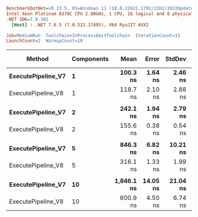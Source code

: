 ``` ini

BenchmarkDotNet=v0.13.5, OS=Windows 11 (10.0.22621.1702/22H2/2022Update/SunValley2), VM=Hyper-V
Intel Xeon Platinum 8370C CPU 2.80GHz, 1 CPU, 16 logical and 8 physical cores
.NET SDK=7.0.302
  [Host] : .NET 7.0.5 (7.0.523.17405), X64 RyuJIT AVX2

Job=MediumRun  Toolchain=InProcessEmitToolchain  IterationCount=15  
LaunchCount=2  WarmupCount=10  

```
|             Method | Components |       Mean |    Error |   StdDev | Ratio | RatioSD |   Gen0 | Allocated | Alloc Ratio |
|------------------- |----------- |-----------:|---------:|---------:|------:|--------:|-------:|----------:|------------:|
| **ExecutePipeline_V7** |          **1** |   **100.3 ns** |  **1.64 ns** |  **2.46 ns** |  **1.00** |    **0.00** | **0.0120** |     **304 B** |        **1.00** |
| ExecutePipeline_V8 |          1 |   118.7 ns |  2.10 ns |  2.88 ns |  1.18 |    0.03 |      - |         - |        0.00 |
|                    |            |            |          |          |       |         |        |           |             |
| **ExecutePipeline_V7** |          **2** |   **242.1 ns** |  **1.94 ns** |  **2.79 ns** |  **1.00** |    **0.00** | **0.0219** |     **552 B** |        **1.00** |
| ExecutePipeline_V8 |          2 |   155.6 ns |  0.38 ns |  0.54 ns |  0.64 |    0.01 |      - |         - |        0.00 |
|                    |            |            |          |          |       |         |        |           |             |
| **ExecutePipeline_V7** |          **5** |   **846.3 ns** |  **6.82 ns** | **10.21 ns** |  **1.00** |    **0.00** | **0.0515** |    **1296 B** |        **1.00** |
| ExecutePipeline_V8 |          5 |   316.1 ns |  1.33 ns |  1.99 ns |  0.37 |    0.01 |      - |         - |        0.00 |
|                    |            |            |          |          |       |         |        |           |             |
| **ExecutePipeline_V7** |         **10** | **1,846.1 ns** | **14.05 ns** | **21.04 ns** |  **1.00** |    **0.00** | **0.0992** |    **2536 B** |        **1.00** |
| ExecutePipeline_V8 |         10 |   600.9 ns |  4.50 ns |  6.74 ns |  0.33 |    0.01 |      - |         - |        0.00 |
